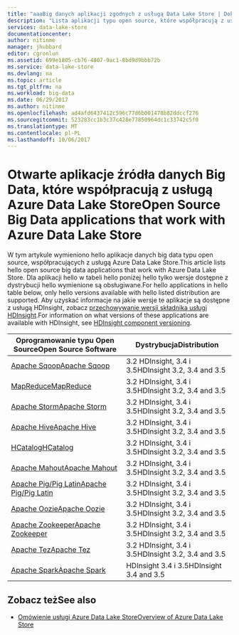 ```yaml
---
title: "aaaBig danych aplikacji zgodnych z usługą Data Lake Store | Dokumentacja firmy Microsoft"
description: "Lista aplikacji typu open source, które współpracują z usługą Azure Data Lake Store"
services: data-lake-store
documentationcenter: 
author: nitinme
manager: jhubbard
editor: cgronlun
ms.assetid: 699e1805-cb76-4807-9ac1-8bd9d9bbb72b
ms.service: data-lake-store
ms.devlang: na
ms.topic: article
ms.tgt_pltfrm: na
ms.workload: big-data
ms.date: 06/29/2017
ms.author: nitinme
ms.openlocfilehash: ad4afd6437412c596c77d6b001478b82ddccf276
ms.sourcegitcommit: 523283cc1b3c37c428e77850964dc1c33742c5f0
ms.translationtype: MT
ms.contentlocale: pl-PL
ms.lasthandoff: 10/06/2017
---
```

# <a name="open-source-big-data-applications-that-work-with-azure-data-lake-store"></a><span data-ttu-id="1f771-103">Otwarte aplikacje źródła danych Big Data, które współpracują z usługą Azure Data Lake Store</span><span class="sxs-lookup"><span data-stu-id="1f771-103">Open Source Big Data applications that work with Azure Data Lake Store</span></span>
<span data-ttu-id="1f771-104">W tym artykule wymieniono hello aplikacje danych big data typu open source, współpracujących z usługą Azure Data Lake Store.</span><span class="sxs-lookup"><span data-stu-id="1f771-104">This article lists hello open source big data applications that work with Azure Data Lake Store.</span></span> <span data-ttu-id="1f771-105">Dla aplikacji hello w tabeli hello poniżej hello tylko wersje dostępne z dystrybucji hello wymienione są obsługiwane.</span><span class="sxs-lookup"><span data-stu-id="1f771-105">For hello applications in hello table below, only hello versions available with hello listed distribution are supported.</span></span> <span data-ttu-id="1f771-106">Aby uzyskać informacje na jakie wersje te aplikacje są dostępne z usługą HDInsight, zobacz [przechowywanie wersji składnika usługi HDInsight](../hdinsight/hdinsight-component-versioning.md).</span><span class="sxs-lookup"><span data-stu-id="1f771-106">For information on what versions of these applications are available with HDInsight, see [HDInsight component versioning](../hdinsight/hdinsight-component-versioning.md).</span></span>

| <span data-ttu-id="1f771-107">Oprogramowanie typu Open Source</span><span class="sxs-lookup"><span data-stu-id="1f771-107">Open Source Software</span></span> | <span data-ttu-id="1f771-108">Dystrybucja</span><span class="sxs-lookup"><span data-stu-id="1f771-108">Distribution</span></span> |
| --- | --- |
| [<span data-ttu-id="1f771-109">Apache Sqoop</span><span class="sxs-lookup"><span data-stu-id="1f771-109">Apache Sqoop</span></span>](http://sqoop.apache.org/) |<span data-ttu-id="1f771-110">3.2 HDInsight, 3.4 i 3.5</span><span class="sxs-lookup"><span data-stu-id="1f771-110">HDInsight 3.2, 3.4 and 3.5</span></span> |
| [<span data-ttu-id="1f771-111">MapReduce</span><span class="sxs-lookup"><span data-stu-id="1f771-111">MapReduce</span></span>](http://hadoop.apache.org/docs/r1.0.4/mapred_tutorial.html) |<span data-ttu-id="1f771-112">3.2 HDInsight, 3.4 i 3.5</span><span class="sxs-lookup"><span data-stu-id="1f771-112">HDInsight 3.2, 3.4 and 3.5</span></span> |
| [<span data-ttu-id="1f771-113">Apache Storm</span><span class="sxs-lookup"><span data-stu-id="1f771-113">Apache Storm</span></span>](https://storm.apache.org/) |<span data-ttu-id="1f771-114">3.2 HDInsight, 3.4 i 3.5</span><span class="sxs-lookup"><span data-stu-id="1f771-114">HDInsight 3.2, 3.4 and 3.5</span></span> |
| [<span data-ttu-id="1f771-115">Apache Hive</span><span class="sxs-lookup"><span data-stu-id="1f771-115">Apache Hive</span></span>](http://hive.apache.org/) |<span data-ttu-id="1f771-116">3.2 HDInsight, 3.4 i 3.5</span><span class="sxs-lookup"><span data-stu-id="1f771-116">HDInsight 3.2, 3.4 and 3.5</span></span> |
| [<span data-ttu-id="1f771-117">HCatalog</span><span class="sxs-lookup"><span data-stu-id="1f771-117">HCatalog</span></span>](https://cwiki.apache.org/confluence/display/Hive/HCatalog) |<span data-ttu-id="1f771-118">3.2 HDInsight, 3.4 i 3.5</span><span class="sxs-lookup"><span data-stu-id="1f771-118">HDInsight 3.2, 3.4 and 3.5</span></span> |
| [<span data-ttu-id="1f771-119">Apache Mahout</span><span class="sxs-lookup"><span data-stu-id="1f771-119">Apache Mahout</span></span>](http://mahout.apache.org/) |<span data-ttu-id="1f771-120">3.2 HDInsight, 3.4 i 3.5</span><span class="sxs-lookup"><span data-stu-id="1f771-120">HDInsight 3.2, 3.4 and 3.5</span></span> |
| [<span data-ttu-id="1f771-121">Apache Pig/Pig Latin</span><span class="sxs-lookup"><span data-stu-id="1f771-121">Apache Pig/Pig Latin</span></span>](http://pig.apache.org/) |<span data-ttu-id="1f771-122">3.2 HDInsight, 3.4 i 3.5</span><span class="sxs-lookup"><span data-stu-id="1f771-122">HDInsight 3.2, 3.4 and 3.5</span></span> |
| [<span data-ttu-id="1f771-123">Apache Oozie</span><span class="sxs-lookup"><span data-stu-id="1f771-123">Apache Oozie</span></span>](http://oozie.apache.org/) |<span data-ttu-id="1f771-124">3.2 HDInsight, 3.4 i 3.5</span><span class="sxs-lookup"><span data-stu-id="1f771-124">HDInsight 3.2, 3.4 and 3.5</span></span> |
| [<span data-ttu-id="1f771-125">Apache Zookeeper</span><span class="sxs-lookup"><span data-stu-id="1f771-125">Apache Zookeeper</span></span>](http://zookeeper.apache.org/) |<span data-ttu-id="1f771-126">3.2 HDInsight, 3.4 i 3.5</span><span class="sxs-lookup"><span data-stu-id="1f771-126">HDInsight 3.2, 3.4 and 3.5</span></span> |
| [<span data-ttu-id="1f771-127">Apache Tez</span><span class="sxs-lookup"><span data-stu-id="1f771-127">Apache Tez</span></span>](http://tez.apache.org/) |<span data-ttu-id="1f771-128">3.2 HDInsight, 3.4 i 3.5</span><span class="sxs-lookup"><span data-stu-id="1f771-128">HDInsight 3.2, 3.4 and 3.5</span></span> |
| [<span data-ttu-id="1f771-129">Apache Spark</span><span class="sxs-lookup"><span data-stu-id="1f771-129">Apache Spark</span></span>](http://spark.apache.org/) |<span data-ttu-id="1f771-130">HDInsight 3.4 i 3.5</span><span class="sxs-lookup"><span data-stu-id="1f771-130">HDInsight 3.4 and 3.5</span></span> |


## <a name="see-also"></a><span data-ttu-id="1f771-131">Zobacz też</span><span class="sxs-lookup"><span data-stu-id="1f771-131">See also</span></span>
* [<span data-ttu-id="1f771-132">Omówienie usługi Azure Data Lake Store</span><span class="sxs-lookup"><span data-stu-id="1f771-132">Overview of Azure Data Lake Store</span></span>](data-lake-store-overview.md)

